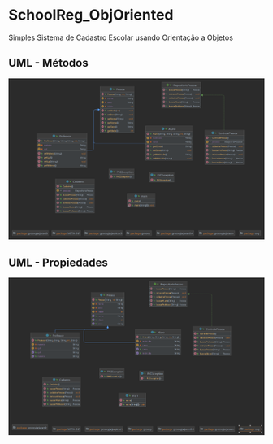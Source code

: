 # SchoolReg_ObjOriented
Simples Sistema de Cadastro Escolar usando Orientação a Objetos

## UML - Métodos
![Alt Text](https://github.com/Kayannsoarez/SchoolReg_ObjOriented/blob/main/img/Methods.png)

## UML - Propiedades 
![Alt Text](https://github.com/Kayannsoarez/SchoolReg_ObjOriented/blob/main/img/Properties.png)
